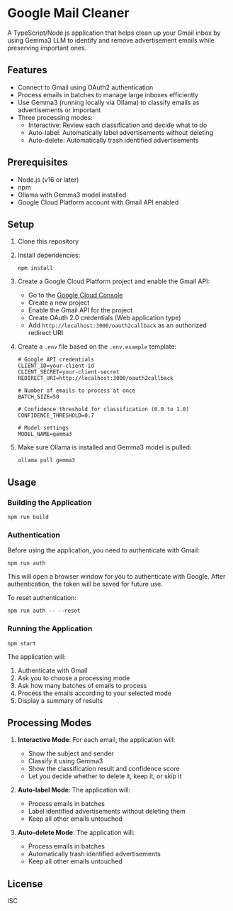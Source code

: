 # Google Mail Cleaner

A TypeScript/Node.js application that helps clean up your Gmail inbox by using Gemma3 LLM to identify and remove advertisement emails while preserving important ones.

## Features

- Connect to Gmail using OAuth2 authentication
- Process emails in batches to manage large inboxes efficiently
- Use Gemma3 (running locally via Ollama) to classify emails as advertisements or important
- Three processing modes:
  - Interactive: Review each classification and decide what to do
  - Auto-label: Automatically label advertisements without deleting
  - Auto-delete: Automatically trash identified advertisements

## Prerequisites

- Node.js (v16 or later)
- npm
- Ollama with Gemma3 model installed
- Google Cloud Platform account with Gmail API enabled

## Setup

1. Clone this repository
2. Install dependencies:
   ```
   npm install
   ```
3. Create a Google Cloud Platform project and enable the Gmail API:
   - Go to the [Google Cloud Console](https://console.cloud.google.com/)
   - Create a new project
   - Enable the Gmail API for the project
   - Create OAuth 2.0 credentials (Web application type)
   - Add `http://localhost:3000/oauth2callback` as an authorized redirect URI

4. Create a `.env` file based on the `.env.example` template:
   ```
   # Google API credentials
   CLIENT_ID=your-client-id
   CLIENT_SECRET=your-client-secret
   REDIRECT_URI=http://localhost:3000/oauth2callback

   # Number of emails to process at once
   BATCH_SIZE=50

   # Confidence threshold for classification (0.0 to 1.0)
   CONFIDENCE_THRESHOLD=0.7

   # Model settings
   MODEL_NAME=gemma3
   ```

5. Make sure Ollama is installed and Gemma3 model is pulled:
   ```
   ollama pull gemma3
   ```

## Usage

### Building the Application

```
npm run build
```

### Authentication

Before using the application, you need to authenticate with Gmail:

```
npm run auth
```

This will open a browser window for you to authenticate with Google. After authentication, the token will be saved for future use.

To reset authentication:

```
npm run auth -- --reset
```

### Running the Application

```
npm start
```

The application will:
1. Authenticate with Gmail
2. Ask you to choose a processing mode
3. Ask how many batches of emails to process
4. Process the emails according to your selected mode
5. Display a summary of results

## Processing Modes

1. **Interactive Mode**: For each email, the application will:
   - Show the subject and sender
   - Classify it using Gemma3
   - Show the classification result and confidence score
   - Let you decide whether to delete it, keep it, or skip it

2. **Auto-label Mode**: The application will:
   - Process emails in batches
   - Label identified advertisements without deleting them
   - Keep all other emails untouched

3. **Auto-delete Mode**: The application will:
   - Process emails in batches
   - Automatically trash identified advertisements
   - Keep all other emails untouched

## License

ISC 